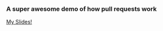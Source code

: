 ### A super awesome demo of how pull requests work
[My Slides!](https://speakerdeck.com/zandrr/intro-to-github)
